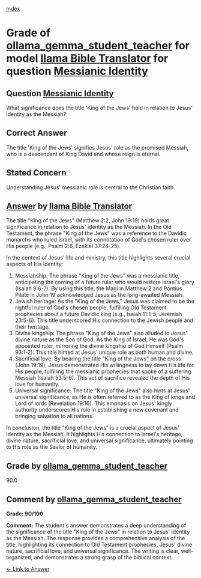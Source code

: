 
[Index](../../../../index.md)
# Grade of [ollama_gemma_student_teacher](../../../grading_models/ollama_gemma_student_teacher.md) for model [llama Bible Translator](../../../answering_models/llama_Bible_Translator.md) for question [Messianic Identity](../../../questions/Messianic_Identity.md)

## Question [Messianic Identity](../../../questions/Messianic_Identity.md)
What significance does the title 'King of the Jews' hold in relation to Jesus' identity as the Messiah?

## Correct Answer
The title 'King of the Jews' signifies Jesus' role as the promised Messiah, who is a descendant of King David and whose reign is eternal.

## Stated Concern
Understanding Jesus' messianic role is central to the Christian faith.

## [Answer](../Messianic_Identity.md) by [llama Bible Translator](../../../answering_models/llama_Bible_Translator.md)
The title "King of the Jews" (Matthew 2:2, John 19:19) holds great significance in relation to Jesus' identity as the Messiah. In the Old Testament, the phrase "King of the Jews" was a reference to the Davidic monarchs who ruled Israel, with its connotation of God's chosen ruler over His people (e.g., Psalm 2:6, Ezekiel 37:24-25).

In the context of Jesus' life and ministry, this title highlights several crucial aspects of His identity:

1. Messiahship: The phrase "King of the Jews" was a messianic title, anticipating the coming of a future ruler who would restore Israel's glory (Isaiah 9:6-7). By using this title, the Magi in Matthew 2 and Pontius Pilate in John 19 acknowledged Jesus as the long-awaited Messiah.
2. Jewish heritage: As the "King of the Jews," Jesus was claimed to be the rightful ruler of God's chosen people, fulfilling Old Testament prophecies about a future Davidic king (e.g., Isaiah 11:1-5, Jeremiah 23:5-6). This title underscored His connection to the Jewish people and their heritage.
3. Divine kingship: The phrase "King of the Jews" also alluded to Jesus' divine nature as the Son of God. As the King of Israel, He was God's appointed ruler, mirroring the divine kingship of God Himself (Psalm 93:1-2). This title hinted at Jesus' unique role as both human and divine.
4. Sacrificial love: By bearing the title "King of the Jews" on the cross (John 19:19), Jesus demonstrated His willingness to lay down His life for His people, fulfilling the messianic prophecies that spoke of a suffering Messiah (Isaiah 53:5-6). This act of sacrifice revealed the depth of His love for humanity.
5. Universal significance: The title "King of the Jews" also hints at Jesus' universal significance, as He is often referred to as the King of kings and Lord of lords (Revelation 19:16). This emphasis on Jesus' kingly authority underscores His role in establishing a new covenant and bringing salvation to all nations.

In conclusion, the title "King of the Jews" is a crucial aspect of Jesus' identity as the Messiah. It highlights His connection to Israel's heritage, divine nature, sacrificial love, and universal significance, ultimately pointing to His role as the Savior of humanity.

## Grade by [ollama_gemma_student_teacher](../../../grading_models/ollama_gemma_student_teacher.md)
90.0

## Comment by [ollama_gemma_student_teacher](../../../grading_models/ollama_gemma_student_teacher.md)
**Grade: 90/100**

**Comment:** The student's answer demonstrates a deep understanding of the significance of the title "King of the Jews" in relation to Jesus' identity as the Messiah. The response provides a comprehensive analysis of the title, highlighting its connection to Old Testament prophecies, Jesus' divine nature, sacrificial love, and universal significance. The writing is clear, well-organized, and demonstrates a strong grasp of the biblical context.

[&lt;- Link to Answer](../Messianic_Identity.md)
